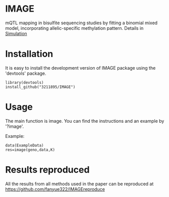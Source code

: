 # IMAGE
mQTL mapping in bisulfite sequencing studies by fitting a binomial mixed model, incorporating allelic-specific methylation pattern. Details in [Simulation](https://github.com/fanyue322/IMAGEreproduce)

# Installation
It is easy to install the development version of IMAGE package using the 'devtools' package.
```
library(devtools)
install_github("3211895/IMAGE")
```
# Usage
The main function is image. You can find the instructions and an example by '?image'.

Example:
```
data(ExampleData)
res=image(geno,data,K)
```
# Results reproduced
All the results from all methods used in the paper can be reproduced at https://github.com/fanyue322/IMAGEreproduce


